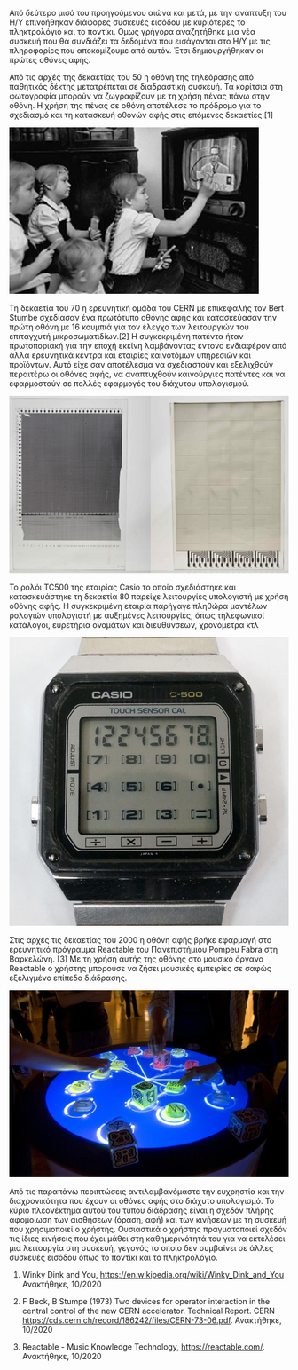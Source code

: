 Από δεύτερο μισό του προηγούμενου αιώνα και μετά, με την ανάπτυξη του Η/Υ επινοήθηκαν διάφορες συσκευές εισόδου με κυριότερες το πληκτρολόγιο και το ποντίκι. Ομως γρήγορα αναζητήθηκε μια νέα συσκευή που θα συνδιάζει τα δεδομένα που εισάγονται στο Η/Υ με τις πληροφορίες που αποκομίζουμε από αυτόν. Έτσι δημιουργήθηκαν οι πρώτες οθόνες αφής.

Από τις αρχές της δεκαετίας του 50 η οθόνη της τηλεόρασης από παθητικός δέκτης μετατρέπεται σε διαδραστική συσκευή. Τα κορίτσια στη φωτογραφία μπορούν να ζωγραφίζουν με τη χρήση πένας πάνω στην οθόνη. Η χρήση της πένας σε οθόνη αποτέλεσε το πρόδρομο για το σχεδιασμό και τη κατασκευή οθονών αφής στις επόμενες δεκαετίες.[1]

<img alt="ITV Programm" style="border-width:0" src="/images/itv-program.jpg" />


Τη δεκαετία του 70 η ερευνητική ομάδα του CERN με επικεφαλής τον Bert Stumbe σχεδίασαν ένα πρωτότυπο οθόνης αφής και κατασκεύασαν την πρώτη οθόνη με 16 κουμπιά για τον έλεγχο των λειτουργιών του επιταγχυτή μικροσωματιδίων.[2] Η συγκεκριμένη πατέντα ήταν πρωτοποριακή για την εποχή εκείνη λαμβάνοντας έντονο ενδιαφέρον από άλλα ερευνητικά κέντρα και εταιρίες καινοτόμων υπηρεσιών και προϊόντων. Αυτό είχε σαν αποτέλεσμα να σχεδιαστούν και εξελιχθούν περαιτέρω οι οθόνες αφής, να αναπτυχθούν καινούργιες πατέντες και να εφαρμοστούν σε πολλές εφαρμογές του διάχυτου υπολογισμού.


<img alt="CERN Touchscreen" style="border-width:0" src="/images/mygallery/CERN-Stumpe_Capacitance_Touchscreen.jpg" />


To ρολόι TC500 της εταιρίας Casio το οποίο σχεδιάστηκε και κατασκευάστηκε τη δεκαετία 80 παρείχε λειτουργίες υπολογιστή με χρήση οθόνης αφής. Η συγκεκριμένη εταιρία παρήγαγε πληθώρα μοντέλων ρολογιών υπολογιστή με αυξημένες λειτουργίες, όπως τηλεφωνικοί κατάλογοι, ευρετήρια ονομάτων και διευθύνσεων, χρονόμετρα κτλ


<img alt="Casio TC500" style="border-width:0" src="/images/mygallery/Casio_TC500_Touch_Sensor_Watch.jpg" />

Στις αρχές τις δεκαετίας του 2000 η οθόνη αφής βρήκε εφαρμογή στο ερευνητικό πρόγραμμα Reactable του Πανεπιστήμιου Pompeu Fabra στη Βαρκελώνη. [3] Με τη χρήση αυτής της οθόνης στο μουσικό όργανο Reactable ο χρήστης μπορούσε να ζήσει μουσικές εμπειρίες σε σαφώς εξελιγμένο επίπεδο διάδρασης. 

<img alt="Reactable Music" style="border-width:0" src="/images/reactable-music.jpg" />

Από τις παραπάνω περιπτώσεις αντιλαμβανόμαστε την ευχρηστία και την διαχρονικότητα που έχουν οι οθόνες αφής στο διάχυτο υπολογισμό. Το κύριο πλεονέκτημα αυτού του τύπου διάδρασης είναι η σχεδόν πλήρης αφομοίωση των αισθήσεων (όραση, αφή) και των κινήσεων με τη συσκευή που χρησιμοποιεί ο χρήστης. Ουσιαστικά ο χρήστης πραγματοποιεί σχεδόν τις ίδιες κινήσεις που έχει μάθει στη καθημερινότητά του για να εκτελέσει μια λειτουργία στη συσκευή, γεγονός το οποίο δεν συμβαίνει σε άλλες συσκευές εισόδου όπως το ποντίκι και το πληκτρολόγιο.

1. Winky Dink and You, https://en.wikipedia.org/wiki/Winky_Dink_and_You Ανακτήθηκε, 10/2020

2. F Beck, B Stumpe (1973) Two devices for operator interaction in the central control of the new CERN accelerator. Technical Report. CERN https://cds.cern.ch/record/186242/files/CERN-73-06.pdf. Ανακτήθηκε, 10/2020

3. Reactable - Music Knowledge Technology, https://reactable.com/. Ανακτήθηκε, 10/2020